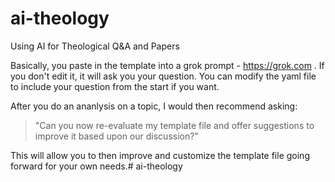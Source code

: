 # ai-theology
Using AI for Theological Q&amp;A and Papers

Basically, you paste in the template into a grok prompt  - https://grok.com . If you don't edit it, it will ask you your question. You can modify the yaml file to include your question from the start if you want.

After you do an ananlysis on a topic, I would then recommend asking:

> "Can you now re-evaluate my template file and offer suggestions to improve it based upon our discussion?"

This will allow you to then improve and customize the template file going forward for your own needs.# ai-theology
